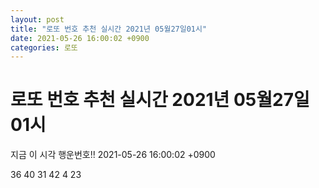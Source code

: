 ```yaml
---
layout: post
title: "로또 번호 추천 실시간 2021년 05월27일01시"
date: 2021-05-26 16:00:02 +0900
categories: 로또
---
```


# 로또 번호 추천 실시간 2021년 05월27일01시

지금 이 시각 행운번호!! 2021-05-26 16:00:02 +0900

 36  40  31  42  4  23 

